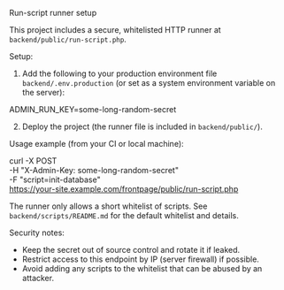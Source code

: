 Run-script runner setup

This project includes a secure, whitelisted HTTP runner at `backend/public/run-script.php`.

Setup:
1. Add the following to your production environment file `backend/.env.production` (or set as a system environment variable on the server):

ADMIN_RUN_KEY=some-long-random-secret

2. Deploy the project (the runner file is included in `backend/public/`).

Usage example (from your CI or local machine):

curl -X POST \
  -H "X-Admin-Key: some-long-random-secret" \
  -F "script=init-database" \
  https://your-site.example.com/frontpage/public/run-script.php

The runner only allows a short whitelist of scripts. See `backend/scripts/README.md` for the default whitelist and details.

Security notes:
- Keep the secret out of source control and rotate it if leaked.
- Restrict access to this endpoint by IP (server firewall) if possible.
- Avoid adding any scripts to the whitelist that can be abused by an attacker.
